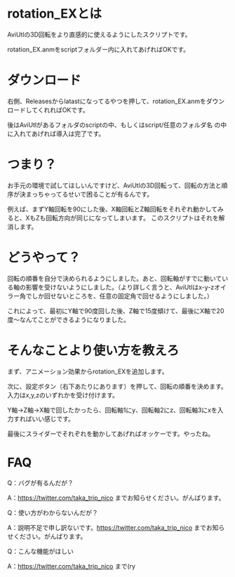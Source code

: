 # rotation_EXとは

AviUtlの3D回転をより直感的に使えるようにしたスクリプトです。

rotation_EX.anmをscriptフォルダー内に入れてあげればOKです。

# ダウンロード

右側、Releasesからlatastになってるやつを押して、rotation_EX.anmをダウンロードしてくれればOKです。

後はAviUtlがあるフォルダのscriptの中、もしくはscript/任意のフォルダ名 の中に入れてあげれば導入は完了です。

# つまり？

お手元の環境で試してほしいんですけど、AviUtlの3D回転って、回転の方法と順序が決まっちゃってるせいで困ることが有るんです。

例えば、まずY軸回転を90にした後、X軸回転とZ軸回転をそれぞれ動かしてみると、XもZも回転方向が同じになってしまいます。
このスクリプトはそれを解消します。

# どうやって？

回転の順番を自分で決められるようにしました。あと、回転軸がすでに動いている軸の影響を受けないようにしました。（より詳しく言うと、AviUtlはx-y-zオイラー角でしか回せないところを、任意の固定角で回せるようにしました。）

これによって、最初にY軸で90度回した後、Z軸で15度傾けて、最後にX軸で20度～なんてことができるようになりました。

# そんなことより使い方を教えろ

まず、アニメーション効果からrotation_EXを追加します。

次に、設定ボタン（右下あたりにあります）を押して、回転の順番を決めます。入力はx,y,zのいずれかを受け付けます。

Y軸→Z軸→X軸で回したかったら、回転軸1にy、回転軸2にz、回転軸3にxを入力すればいい感じです。

最後にスライダーでそれぞれを動かしてあげればオッケーです。やったね。

# FAQ
Q：バグが有るんだが？

A：https://twitter.com/taka_trip_nico までお知らせください。がんばります。

Q：使い方がわからないんだが？

A：説明不足で申し訳ないです。https://twitter.com/taka_trip_nico までお知らせください。がんばります。

Q：こんな機能がほしい

A：https://twitter.com/taka_trip_nico まで(ry